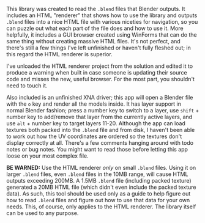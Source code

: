 This library was created to read the `.blend` files that Blender outputs. It includes an HTML "renderer" that
shows how to use the library and outputs `.blend` files into a nice HTML file with various niceties for navigation,
so you can puzzle out what each part of the file does and how to use it. More helpfully, it includes a GUI browser
created using WinForms that can do the same thing without creating massive HTML files. It's not perfect, and there's still
a few things I've left unfinished or haven't fully fleshed out; in this regard the HTML renderer is superior.

I've unloaded the HTML renderer project from the solution and edited it to produce a warning when built in case someone
is updating their source code and misses the new, useful browser. For the most part, you shouldn't need to touch it.

Also included is an unfinished XNA driver; this app will open a Blender file with the `o` key and render all the models
inside. It has layer support in normal Blender fashion; press a number key to switch to a layer, use `shift` + number key to
add/remove that layer from the currently active layers, and use `alt` + number key to target layers 11-20. Although the app
can load textures both packed into the `.blend` file and from disk, I haven't been able to work out how the UV coordinates are
ordered so the textures don't display correctly at all.
There's a few comments hanging around with todo notes or bug notes. You might want to read those before letting this app loose
on your most complex file.

**BE WARNED:** Use the HTML renderer *only* on small `.blend` files. Using it on larger `.blend` files, even `.blend`
files in the 10MB range, will cause HTML outputs exceeding 200MB. A 1.5MB `.blend` file (including packed
texture) generated a 20MB HTML file (which didn't even include the packed texture data). As such, this tool
should be used only as a guide to help figure out how to read `.blend` files and figure out how to use that
data for your own needs. This, of course, only applies to the HTML renderer. The library itself can be used to any purpose.
